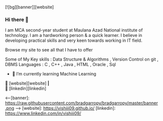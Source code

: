 [![bg][banner]][website]
### Hi there 👋

<!--
**Vishiii09/Vishiii09** is a ✨ _special_ ✨ repository because its `README.md` (this file) appears on your GitHub profile.
-->
I am MCA second-year student at Maulana Azad National institute of technology.
I am a hardworking person & a quick learner. I believe in developing practical skills and very keen towards working in IT field.

Browse my site to see all that I have to offer


Some of My Key skills : Data Structure & Algorithms , Version Control on git , DBMS
Languages : C , C++ , Java , HTML , Oracle , Sql


* 🌱 I’m currently learning Machine Learning



🏡 [website][website] **|**    
👔 [linkedin][linkedin]

<--[banner]: https://raw.githubusercontent.com/bradgarropy/bradgarropy/master/banner.png -->
[website]: https://vishiii09.github.io/
[linkedin]: https://www.linkedin.com/in/vishiii09/
